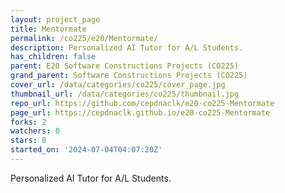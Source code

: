 ```yaml
---
layout: project_page
title: Mentormate
permalink: /co225/e20/Mentormate/
description: Personalized AI Tutor for A/L Students.
has_children: false
parent: E20 Software Constructions Projects (CO225)
grand_parent: Software Constructions Projects (CO225)
cover_url: /data/categories/co225/cover_page.jpg
thumbnail_url: /data/categories/co225/thumbnail.jpg
repo_url: https://github.com/cepdnaclk/e20-co225-Mentormate
page_url: https://cepdnaclk.github.io/e20-co225-Mentormate
forks: 2
watchers: 0
stars: 0
started_on: '2024-07-04T04:07:20Z'
---
```


Personalized AI Tutor for A/L Students.